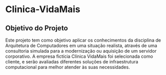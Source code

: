 # Clinica-VidaMais

## Objetivo do Projeto
Este projeto tem como objetivo aplicar os conhecimentos da disciplina de Arquitetura de Computadores em uma situação realista, através de uma consultoria simulada para a modernização ou aquisição de um servidor corporativo. A empresa fictícia Clínica VidaMais foi selecionada como cliente, e serão avaliadas diferentes soluções de infraestrutura computacional para melhor atender às suas necessidades.
